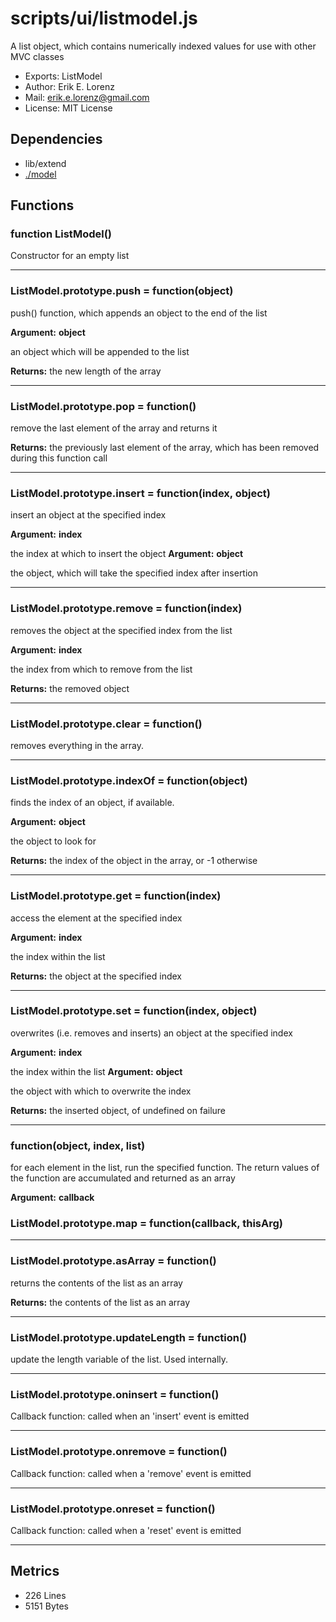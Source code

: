 # scripts/ui/listmodel.js


A list object, which contains numerically indexed values for use with other
MVC classes

* Exports: ListModel
* Author: Erik E. Lorenz 
* Mail: <erik.e.lorenz@gmail.com>
* License: MIT License


## Dependencies

* lib/extend
* <a href="./model.html">./model</a>

## Functions

###   function ListModel()
Constructor for an empty list

---


###   ListModel.prototype.push = function(object)
push() function, which appends an object to the end of the list

**Argument:** **object**

an object which will be appended to the list

**Returns:** the new length of the array

---


###   ListModel.prototype.pop = function()
remove the last element of the array and returns it


**Returns:** the previously last element of the array, which has been removed
during this function call

---


###   ListModel.prototype.insert = function(index, object)
insert an object at the specified index

**Argument:** **index**

the index at which to insert the object
**Argument:** **object**

the object, which will take the specified index after insertion

---


###   ListModel.prototype.remove = function(index)
removes the object at the specified index from the list

**Argument:** **index**

the index from which to remove from the list

**Returns:** the removed object

---


###   ListModel.prototype.clear = function()
removes everything in the array.

---


###   ListModel.prototype.indexOf = function(object)
finds the index of an object, if available.

**Argument:** **object**

the object to look for

**Returns:** the index of the object in the array, or -1 otherwise

---


###   ListModel.prototype.get = function(index)
access the element at the specified index

**Argument:** **index**

the index within the list

**Returns:** the object at the specified index

---


###   ListModel.prototype.set = function(index, object)
overwrites (i.e. removes and inserts) an object at the specified index

**Argument:** **index**

the index within the list
**Argument:** **object**

the object with which to overwrite the index

**Returns:** the inserted object, of undefined on failure

---


### function(object, index, list)
for each element in the list, run the specified function. The return values
of the function are accumulated and returned as an array

**Argument:** **callback**


###   ListModel.prototype.map = function(callback, thisArg)

---

###   ListModel.prototype.asArray = function()
returns the contents of the list as an array


**Returns:** the contents of the list as an array

---


###   ListModel.prototype.updateLength = function()
update the length variable of the list. Used internally.

---


###   ListModel.prototype.oninsert = function()
Callback function: called when an 'insert' event is emitted

---


###   ListModel.prototype.onremove = function()
Callback function: called when a 'remove' event is emitted

---


###   ListModel.prototype.onreset = function()
Callback function: called when a 'reset' event is emitted

---

## Metrics

* 226 Lines
* 5151 Bytes

